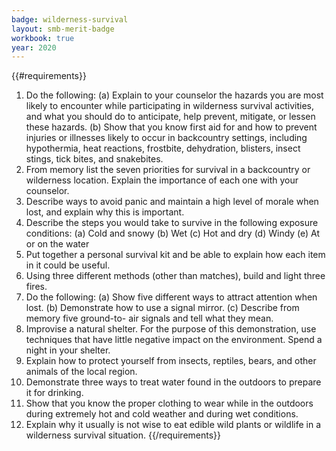 ```yaml
---
badge: wilderness-survival
layout: smb-merit-badge
workbook: true
year: 2020
---
```


{{#requirements}}
1. Do the following:
    (a) Explain to your counselor the hazards you are most likely to encounter while participating in wilderness survival activities, and what you should do to anticipate, help prevent, mitigate, or lessen these hazards.
    (b) Show that you know first aid for and how to prevent injuries or illnesses likely to occur in backcountry settings, including hypothermia, heat reactions, frostbite, dehydration, blisters, insect stings, tick bites, and snakebites.
2. From memory list the seven priorities for survival in a backcountry or wilderness location. Explain the importance of each one with your counselor.
3. Describe ways to avoid panic and maintain a high level of morale when lost, and explain why this is important.
4. Describe the steps you would take to survive in the following exposure conditions:
    (a) Cold and snowy
    (b) Wet
    (c) Hot and dry
    (d) Windy
    (e) At or on the water
5. Put together a personal survival kit and be able to explain how each item in it could be useful.
6. Using three different methods (other than matches), build and light three fires.
7. Do the following:
    (a) Show five different ways to attract attention when lost.
    (b) Demonstrate how to use a signal mirror.
    (c) Describe from memory five ground-to- air signals and tell what they mean.
8. Improvise a natural shelter. For the purpose of this demonstration, use techniques that have little negative impact on the environment. Spend a night in your shelter.
9. Explain how to protect yourself from insects, reptiles, bears, and other animals of the local region.
10. Demonstrate three ways to treat water found in the outdoors to prepare it for drinking.
11. Show that you know the proper clothing to wear while in the outdoors during extremely hot and cold weather and during wet conditions.
12. Explain why it usually is not wise to eat edible wild plants or wildlife in a wilderness survival situation.
{{/requirements}}
